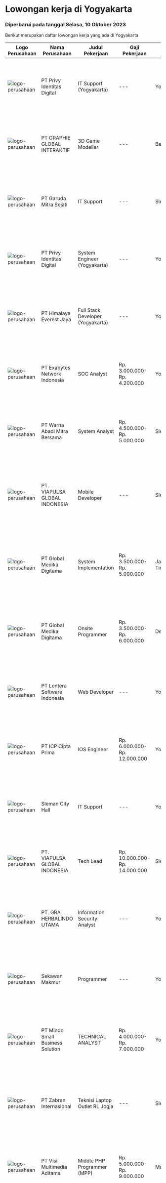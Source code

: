
  # Lowongan kerja di Yogyakarta

  ### Diperbarui pada tanggal Selasa, 10 Oktober 2023

  Berikut merupakan daftar lowongan kerja yang ada di Yogyakarta

  |Logo Perusahaan | Nama Perusahaan | Judul Pekerjaan | Gaji Pekerjaan | Lokasi | Deskripsi | Tanggal diunggah | Pranala |
  | -------------- | --------------- | --------------- | --------- | --------- | -------------- | ------- | ----------- |
  |![logo-perusahaan](https://image-service-cdn.seek.com.au/f4390065daf709507a5268a0164d1e82e2741e2c/ee4dce1061f3f616224767ad58cb2fc751b8d2dc)|PT Privy Identitas Digital|IT Support (Yogyakarta)|---|Yogyakarta|About usPrivy is Indonesia's market leader in Digital Signature and Digital Identity, with more than 37 million verified users and more than 2.200...|Senin, 09 Oktober 2023|https://www.jobstreet.co.id/id/job/it-support-yogyakarta-4492574?token=0~f33ff911-03bd-455b-9ae5-b2ad62e714fd&sectionRank=1&jobId=jobstreet-id-job-4492574|
|![logo-perusahaan](https://image-service-cdn.seek.com.au/4cf2a680e40684f2c1e45f1d04725525a26ebc67/ee4dce1061f3f616224767ad58cb2fc751b8d2dc)|PT GRAPHIE GLOBAL INTERAKTIF|3D Game Modeller|---|Bali|Job Responsibilities: Creating 3D Model character for game Smoothing a 3D file Editing 3D File UV Unwrap texturing Humanoid Rigging Required Software...|Selasa, 03 Oktober 2023|https://www.jobstreet.co.id/id/job/3d-game-modeller-4486438?token=0~f33ff911-03bd-455b-9ae5-b2ad62e714fd&sectionRank=2&jobId=jobstreet-id-job-4486438|
|![logo-perusahaan](https://image-service-cdn.seek.com.au/a5c4ddfbe671f6c3e42ba3f3709f038e708e4311/ee4dce1061f3f616224767ad58cb2fc751b8d2dc)|PT Garuda Mitra Sejati|IT Support|---|Sleman|Deskripsi Pekerjaan : Mengkondisikan jaringan agar terkondisi jaringan untuk menjamin data kinerja. Monitoring jaringan secara keseluruhan baik secara...|Selasa, 10 Oktober 2023|https://www.jobstreet.co.id/id/job/it-support-4493635?token=0~f33ff911-03bd-455b-9ae5-b2ad62e714fd&sectionRank=3&jobId=jobstreet-id-job-4493635|
|![logo-perusahaan](https://image-service-cdn.seek.com.au/db7c472eeed327ba3c76d2c573ddd756b39a4e8e/ee4dce1061f3f616224767ad58cb2fc751b8d2dc)|PT Privy Identitas Digital|System Engineer (Yogyakarta)|---|Yogyakarta|About usPrivy is Indonesia's market leader in Digital Signature, with more than 20 million users and more than 1,300 enterprise clients. Our Digital...|Senin, 09 Oktober 2023|https://www.jobstreet.co.id/id/job/system-engineer-yogyakarta-4492597?token=0~f33ff911-03bd-455b-9ae5-b2ad62e714fd&sectionRank=4&jobId=jobstreet-id-job-4492597|
|![logo-perusahaan](https://image-service-cdn.seek.com.au/918057ce7efa9e47b516240b9a1604a6c65ba38c/ee4dce1061f3f616224767ad58cb2fc751b8d2dc)|PT Himalaya Everest Jaya|Full Stack Developer (Yogyakarta)|---|Yogyakarta|Job Description: Design, develop and maintain web applications (Back end &amp; Front end) Coordinate with stakeholders from Product, Design, and other...|Senin, 09 Oktober 2023|https://www.jobstreet.co.id/id/job/full-stack-developer-yogyakarta-4492408?token=0~f33ff911-03bd-455b-9ae5-b2ad62e714fd&sectionRank=5&jobId=jobstreet-id-job-4492408|
|![logo-perusahaan](https://image-service-cdn.seek.com.au/d9717523e5372f63adb1fd5f2751b16e2884631a/ee4dce1061f3f616224767ad58cb2fc751b8d2dc)|PT Exabytes Network Indonesia|SOC Analyst|Rp. 3.000.000-Rp. 4.200.000|Yogyakarta|We are seeking a skilled SOC analyst L1 to join our team. The ideal candidate will be responsible for ensuring the security of our systems, networks,...|Jumat, 06 Oktober 2023|https://www.jobstreet.co.id/id/job/soc-analyst-4491010?token=0~f33ff911-03bd-455b-9ae5-b2ad62e714fd&sectionRank=6&jobId=jobstreet-id-job-4491010|
|![logo-perusahaan](https://image-service-cdn.seek.com.au/095fb9a60c244fd376308f5a5e73656e33869e8f/ee4dce1061f3f616224767ad58cb2fc751b8d2dc)|PT Warna Abadi Mitra Bersama|System Analyst|Rp. 4.500.000-Rp. 5.000.000|Sleman|System Analyst PT. Warna Abadi Mitra Bersama atau lebih dikenal dengan Toko Cat Warna Abadi (WAWAWA) adalah toko cat terbesar di Pulau Jawa dan saat...|Jumat, 06 Oktober 2023|https://www.jobstreet.co.id/id/job/system-analyst-4491295?token=0~f33ff911-03bd-455b-9ae5-b2ad62e714fd&sectionRank=7&jobId=jobstreet-id-job-4491295|
|![logo-perusahaan](https://image-service-cdn.seek.com.au/145797e7ca3c4cfd8e03031932425f9ada877698/ee4dce1061f3f616224767ad58cb2fc751b8d2dc)|PT. VIAPULSA GLOBAL INDONESIA|Mobile Developer|---|Sleman|Requirements: 2-3 years of experience in mobile development. Proficiency in frontend technologies (HTML, CSS, JavaScript) is a must for all Experience...|Senin, 09 Oktober 2023|https://www.jobstreet.co.id/id/job/mobile-developer-4492659?token=0~f33ff911-03bd-455b-9ae5-b2ad62e714fd&sectionRank=8&jobId=jobstreet-id-job-4492659|
|![logo-perusahaan](https://image-service-cdn.seek.com.au/39c06919f88ea35ae3ab49c926ad528faf2ea88b/ee4dce1061f3f616224767ad58cb2fc751b8d2dc)|PT Global Medika Digitama|System Implementation|Rp. 3.500.000-Rp. 5.000.000|Jawa Timur|Syarat Kualifikasi Memiliki kemampuan komunikasi interpersonal yang baik Mampu bekerja secara multitasking &amp; manajemen waktu yang efisien Mampu...|Selasa, 03 Oktober 2023|https://www.jobstreet.co.id/id/job/system-implementation-4486644?token=0~f33ff911-03bd-455b-9ae5-b2ad62e714fd&sectionRank=9&jobId=jobstreet-id-job-4486644|
|![logo-perusahaan](https://image-service-cdn.seek.com.au/4b282eaf2c65d61f8532d8ff00b352f8e7d77e7d/ee4dce1061f3f616224767ad58cb2fc751b8d2dc)|PT Global Medika Digitama|Onsite Programmer|Rp. 3.500.000-Rp. 6.000.000|Denpasar|Syarat Kualifikasi : Lulusan Sarjana bidang Ilmu Komputer/Teknologi Informasi atau bidang terkait. Pengalaman kerja minimal 1 tahun sebagai Programmer...|Selasa, 03 Oktober 2023|https://www.jobstreet.co.id/id/job/onsite-programmer-4486652?token=0~f33ff911-03bd-455b-9ae5-b2ad62e714fd&sectionRank=10&jobId=jobstreet-id-job-4486652|
|![logo-perusahaan](https://image-service-cdn.seek.com.au/91d21c84de0848d6a3d196b3a5bfd8e060a48d15/ee4dce1061f3f616224767ad58cb2fc751b8d2dc)|PT Lentera Software Indonesia|Web Developer|---|Yogyakarta|Qualifications:1. Experienced on framework CI 4 is preferable2. Having experience on mongodb, mariadb, mysqldb3. Knowing and understand on redis4....|Senin, 09 Oktober 2023|https://www.jobstreet.co.id/id/job/web-developer-4493543?token=0~f33ff911-03bd-455b-9ae5-b2ad62e714fd&sectionRank=11&jobId=jobstreet-id-job-4493543|
|![logo-perusahaan](https://image-service-cdn.seek.com.au/93e6dad843d24e4594bfcaa869dd5928ad23e0e4/ee4dce1061f3f616224767ad58cb2fc751b8d2dc)|PT ICP Cipta Prima|IOS Engineer|Rp. 6.000.000-Rp. 12.000.000|Yogyakarta|Skills● Proficient with Swift, Objective-C and Cocoa Touch.● Have a solid understanding of the iOS platform.● Understanding of Apple’s design...|Rabu, 04 Oktober 2023|https://www.jobstreet.co.id/id/job/ios-engineer-4488970?token=0~f33ff911-03bd-455b-9ae5-b2ad62e714fd&sectionRank=12&jobId=jobstreet-id-job-4488970|
|![logo-perusahaan](https://siva.jsstatic.com/id/69535/images/logo/69535_logo_0_394776.jpg)|Sleman City Hall|IT Support|---|Yogyakarta|Kualifiaksi :  Usia Maks. 30 tahun Pendidikan minimal S1 Teknik Informatika/ Sistem Informasi/ Teknik Komputer Memiliki pengalaman dibidang IT lebih...|Minggu, 08 Oktober 2023|https://www.jobstreet.co.id/id/job/it-support-1037144023?token=0~f33ff911-03bd-455b-9ae5-b2ad62e714fd&sectionRank=13&jobId=jobstreet-id-job-1037144023|
|![logo-perusahaan](https://image-service-cdn.seek.com.au/145797e7ca3c4cfd8e03031932425f9ada877698/ee4dce1061f3f616224767ad58cb2fc751b8d2dc)|PT. VIAPULSA GLOBAL INDONESIA|Tech Lead|Rp. 10.000.000-Rp. 14.000.000|Sleman|Responsibilities: Determining project requirements and developing work schedules for the team. Delegating tasks and achieving daily, weekly, and...|Kamis, 05 Oktober 2023|https://www.jobstreet.co.id/id/job/tech-lead-4489174?token=0~f33ff911-03bd-455b-9ae5-b2ad62e714fd&sectionRank=14&jobId=jobstreet-id-job-4489174|
|![logo-perusahaan](https://image-service-cdn.seek.com.au/9871c8a9a4b202f94c129f92637716aa02576c0e/ee4dce1061f3f616224767ad58cb2fc751b8d2dc)|PT. GRA HERBALINDO UTAMA|Information Security Analyst|---|Yogyakarta|Pendidikan D3/S1 Jurusan TI, Ilmu Komputer atau setaraMemahami jaringan/network dan cyber securityMemiliki kemampuan analisa yang kuat, detail dan...|Minggu, 08 Oktober 2023|https://www.jobstreet.co.id/id/job/information-security-analyst-1037143615?token=0~f33ff911-03bd-455b-9ae5-b2ad62e714fd&sectionRank=15&jobId=jobstreet-id-job-1037143615|
|![logo-perusahaan](https://i.ibb.co/sqvTCh9/112815900-stock-vector-no-image-available-icon-flat-vector.webp)|Sekawan Makmur|Programmer|---|Yogyakarta|Persyaratan :1. Usia maksimal 30 Tahun2. Pendidikan minimal S1 Teknik Informasi atau jurusan yang relevan3. Domisili area DIY4. Berpengalaman...|Minggu, 08 Oktober 2023|https://www.jobstreet.co.id/id/job/programmer-1037143723?token=0~f33ff911-03bd-455b-9ae5-b2ad62e714fd&sectionRank=16&jobId=jobstreet-id-job-1037143723|
|![logo-perusahaan](https://i.ibb.co/sqvTCh9/112815900-stock-vector-no-image-available-icon-flat-vector.webp)|PT Mindo Small Business Solution|TECHNICAL ANALYST|Rp. 4.000.000-Rp. 7.000.000|Yogyakarta|Minimum Qualifications and Experience: Bachelor's degree in a related field. Minimum of 2 years of hands-on experience in technical support or a...|Senin, 02 Oktober 2023|https://www.jobstreet.co.id/id/job/technical-analyst-4485654?token=0~f33ff911-03bd-455b-9ae5-b2ad62e714fd&sectionRank=17&jobId=jobstreet-id-job-4485654|
|![logo-perusahaan](https://image-service-cdn.seek.com.au/2fa0b1687e37a77612dfa5c3dc8727b15099a71c/ee4dce1061f3f616224767ad58cb2fc751b8d2dc)|PT Zabran Internasional|Teknisi Laptop Outlet RL Jogja|---|Sleman|Tanggung Jawab Pekerjaan : Mengidentifikasi dan memecahkan masalah perangkat keras dan perangkat lunak laptop,  Menginstal dan mengonfigurasi...|Kamis, 05 Oktober 2023|https://www.jobstreet.co.id/id/job/teknisi-laptop-outlet-rl-jogja-1037127793?token=0~f33ff911-03bd-455b-9ae5-b2ad62e714fd&sectionRank=18&jobId=jobstreet-id-job-1037127793|
|![logo-perusahaan](https://image-service-cdn.seek.com.au/b8528c389ba1b59ec14f571684d5a518b5b2a7b1/ee4dce1061f3f616224767ad58cb2fc751b8d2dc)|PT Visi Multimedia Aditama|Middle PHP Programmer (MPP)|Rp. 5.000.000-Rp. 9.000.000|Malang|Requirements: Candidate must possess at least a Diploma, Bachelor's Degree, Art/ Design/ Creative Multimedia, Computer Science/Information Technology,...|Senin, 02 Oktober 2023|https://www.jobstreet.co.id/id/job/middle-php-programmer-mpp-4485448?token=0~f33ff911-03bd-455b-9ae5-b2ad62e714fd&sectionRank=19&jobId=jobstreet-id-job-4485448|
|![logo-perusahaan](https://image-service-cdn.seek.com.au/2fa0b1687e37a77612dfa5c3dc8727b15099a71c/ee4dce1061f3f616224767ad58cb2fc751b8d2dc)|PT Zabran Internasional|Teknisi Laptop Oulet RL Solo|---|Sleman|Tanggung Jawab Pekerjaan : Mengidentifikasi dan memecahkan masalah perangkat keras dan perangkat lunak laptop,  Menginstal dan mengonfigurasi...|Kamis, 05 Oktober 2023|https://www.jobstreet.co.id/id/job/teknisi-laptop-oulet-rl-solo-1037127786?token=0~f33ff911-03bd-455b-9ae5-b2ad62e714fd&sectionRank=20&jobId=jobstreet-id-job-1037127786|
|![logo-perusahaan](https://image-service-cdn.seek.com.au/186a9ca97c9050b5f74b9d52c29d1295c842cef8/ee4dce1061f3f616224767ad58cb2fc751b8d2dc)|PT Global Sukses Solusi|Desktop Engineer|---|Yogyakarta|Job SummaryOur backend programmer will develop and maintain custom modifications to ERP's core system. Develop and maintain data integration and...|Senin, 02 Oktober 2023|https://www.jobstreet.co.id/id/job/desktop-engineer-4485063?token=0~f33ff911-03bd-455b-9ae5-b2ad62e714fd&sectionRank=21&jobId=jobstreet-id-job-4485063|
|![logo-perusahaan](https://image-service-cdn.seek.com.au/ecbfefd0fcbcebf97fdfe8ba88711629710aca2a/ee4dce1061f3f616224767ad58cb2fc751b8d2dc)|PT Kanca Sukses Bersama|DATA ANALYST|---|Yogyakarta|Persyaratan:1. Pendidikan minimal D3/S1 jurusan Statistika, Matematika, Informatika, atau lainnya yang relevan2. Pengalaman minimal 6 bulan di bidang...|Senin, 02 Oktober 2023|https://www.jobstreet.co.id/id/job/data-analyst-1037095457?token=0~f33ff911-03bd-455b-9ae5-b2ad62e714fd&sectionRank=22&jobId=jobstreet-id-job-1037095457|
|![logo-perusahaan](https://image-service-cdn.seek.com.au/6d97a4ffe0f325e8e84b260a2064eead4009eff7/ee4dce1061f3f616224767ad58cb2fc751b8d2dc)|PT Kode Inovasi Teknologi (CODR)|QA Automation Intern|---|Jakarta Raya|Job Description: Write test scripts to automate complex test cases and scenarios for web and/or mobile applications Implement strategy for quality...|Jumat, 29 September 2023|https://www.jobstreet.co.id/id/job/qa-automation-intern-4484164?token=0~f33ff911-03bd-455b-9ae5-b2ad62e714fd&sectionRank=23&jobId=jobstreet-id-job-4484164|
|![logo-perusahaan](https://image-service-cdn.seek.com.au/c1488556735b40ed02c1380dadb4f152a8d8b52d/ee4dce1061f3f616224767ad58cb2fc751b8d2dc)|Platinum Kitchen, Bar & Lounge|SEO SPESIALIST|---|Yogyakarta|KUALIFIKASI : Memiliki kemampuan untuk menulis konten yang SEO-friendly              ·         Memiliki keahlian teknis tentang HTML/CSS             ...|Rabu, 04 Oktober 2023|https://www.jobstreet.co.id/id/job/seo-spesialist-1037115981?token=0~f33ff911-03bd-455b-9ae5-b2ad62e714fd&sectionRank=24&jobId=jobstreet-id-job-1037115981|
|![logo-perusahaan](https://i.ibb.co/sqvTCh9/112815900-stock-vector-no-image-available-icon-flat-vector.webp)|PT Kode Kolektif|Quality Assurance (QA) Engineer|---|Yogyakarta|Role &amp; Responsibilities: Working closely with the Product Manager, Front End engineer and Back End engineer to understand the feature and the...|Rabu, 04 Oktober 2023|https://www.jobstreet.co.id/id/job/quality-assurance-qa-engineer-1037115544?token=0~f33ff911-03bd-455b-9ae5-b2ad62e714fd&sectionRank=25&jobId=jobstreet-id-job-1037115544|
|![logo-perusahaan](https://i.ibb.co/sqvTCh9/112815900-stock-vector-no-image-available-icon-flat-vector.webp)|Nava Sinergi Laboratory sebagai rekruter Nava Sinergi Laboratory Group|Full Stack Web Developer (WFO)|---|Yogyakarta|Kriteria:- Pendidikan S1 Ilmu Komputer, Teknik Informatika, Software Engineering, Sistem Informasi, atau jurusan sejenis lainnya.- Memiliki pengalaman...|Rabu, 04 Oktober 2023|https://www.jobstreet.co.id/id/job/full-stack-web-developer-wfo-1037116363?token=0~f33ff911-03bd-455b-9ae5-b2ad62e714fd&sectionRank=26&jobId=jobstreet-id-job-1037116363|
|![logo-perusahaan](https://i.ibb.co/sqvTCh9/112815900-stock-vector-no-image-available-icon-flat-vector.webp)|D'Paragon kost eksklusif|IT MOBILE DEVELOPER|---|Yogyakarta|KUALIFIKASI:1. Pendidikan minimal D3 jurusan teknik informatika2. Usia minimal 20 tahun3. Wajib memiliki pengalaman minimal 1 tahun sebagai mobdev4....|Minggu, 01 Oktober 2023|https://www.jobstreet.co.id/id/job/it-mobile-developer-1037084271?token=0~f33ff911-03bd-455b-9ae5-b2ad62e714fd&sectionRank=27&jobId=jobstreet-id-job-1037084271|
|![logo-perusahaan](https://i.ibb.co/sqvTCh9/112815900-stock-vector-no-image-available-icon-flat-vector.webp)|D'Paragon kost eksklusif|IT WEB DEVELOPER|---|Yogyakarta|KUALIFIKASI:1. Pendidikan minimal D3 jurusan teknik informatika2. Usia minimal 30 tahun3. Wajib memiliki pengalaman minimal 2 tahun sebagai webdev4....|Minggu, 01 Oktober 2023|https://www.jobstreet.co.id/id/job/it-web-developer-1037084794?token=0~f33ff911-03bd-455b-9ae5-b2ad62e714fd&sectionRank=28&jobId=jobstreet-id-job-1037084794|
|![logo-perusahaan](https://image-service-cdn.seek.com.au/145797e7ca3c4cfd8e03031932425f9ada877698/ee4dce1061f3f616224767ad58cb2fc751b8d2dc)|PT. VIAPULSA GLOBAL INDONESIA|Senior Fullstack Developer|---|Sleman|Job Description: Participate in the entire application development cycle, with a focus on coding and debugging. High quality software coding using...|Jumat, 29 September 2023|https://www.jobstreet.co.id/id/job/senior-fullstack-developer-4483553?token=0~f33ff911-03bd-455b-9ae5-b2ad62e714fd&sectionRank=29&jobId=jobstreet-id-job-4483553|
|![logo-perusahaan](https://image-service-cdn.seek.com.au/576e7133c857bbb19363ee10bac48b32b4e2646e/ee4dce1061f3f616224767ad58cb2fc751b8d2dc)|PT Skyshi Digital Indonesia|Technical Writer|---|Yogyakarta|Requirement Memiliki pengalaman sebagai technical writer minimal 12 bulan, Memiliki pengetahuan tentang perbankan secara umum, Mampu membuat...|Selasa, 03 Oktober 2023|https://www.jobstreet.co.id/id/job/technical-writer-1037106097?token=0~f33ff911-03bd-455b-9ae5-b2ad62e714fd&sectionRank=30&jobId=jobstreet-id-job-1037106097|


  [Kembali ke daftar lowongan kerja 🔙](../README.md#daftar-lowongan-kerja)
  